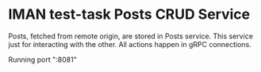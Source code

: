 # IMAN test-task Posts CRUD Service

Posts, fetched from remote origin, are stored in Posts service. This service just for interacting with the other. All actions happen in gRPC connections.

Running port ":8081"